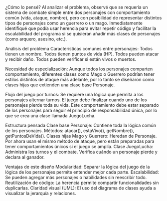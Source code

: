 ¿Cómo lo pensé?
Al analizar el problema, observé que se requería un sistema de combate simple entre dos personajes con comportamiento común (vida, ataque, nombre), pero con posibilidad de representar distintos tipos de personajes como un guerrero o un mago. Inmediatamente identifiqué que podía usar herencia para evitar repetir código y facilitar la escalabilidad del programa si se quisieran añadir más clases de personajes (como arquero, asesino, etc.).

Análisis del problema
Características comunes entre personajes:
Todos tienen un nombre.
Todos tienen puntos de vida (HP).
Todos pueden atacar y recibir daño.
Todos pueden verificar si están vivos o muertos.

Necesidad de especialización:
Aunque todos los personajes comparten comportamiento, diferentes clases como Mago o Guerrero podrían tener estilos distintos de ataque más adelante, por lo tanto se diseñaron como clases hijas que extienden una clase base Personaje.

Flujo del juego por turnos:
Se requiere una lógica que permita a los personajes alternar turnos.
El juego debe finalizar cuando uno de los personajes pierde toda su vida.
Este comportamiento debe estar separado de los personajes para seguir el principio de responsabilidad única, por lo que se crea una clase llamada JuegoLucha.

Estructura pensada
Clase base Personaje:
Contiene toda la lógica común de los personajes.
Métodos: atacar(), estaVivo(), getNombre(), getPuntosDeVida().
Clases hijas Mago y Guerrero:
Heredan de Personaje.
Por ahora usan el mismo método de ataque, pero están preparadas para tener comportamientos únicos si el juego se amplía.
Clase JuegoLucha:
Administra los turnos y el combate.
Verifica cuándo un personaje pierde y declara al ganador.

Ventajas de este diseño
Modularidad: Separar la lógica del juego de la lógica de los personajes permite entender mejor cada parte.
Escalabilidad: Se pueden agregar más personajes o habilidades sin reescribir todo.
Reutilización de código: La herencia permite compartir funcionalidades sin duplicarlas.
Claridad visual (UML): El uso del diagrama de clases ayuda a visualizar la jerarquía y relaciones.